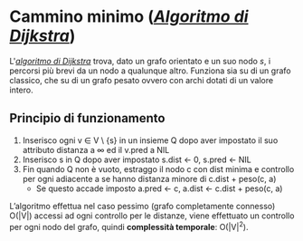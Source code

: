 # Cammino minimo (*[Algoritmo di Dijkstra](https://github.com/FrancescoCalasso/Algorithms-and-Data-Structures-in-Java/blob/ea92f7e81c8009ff0483131e6b91c0081f3200e1/src/main/java/model/struct/Grafo/GrafoList.java#L228)*)

L'*[algoritmo di Dijkstra](/src/main/java/model/algorithm/Dijkstra/Dijkstra.java)* trova, dato un grafo orientato e un suo nodo *s*, i percorsi più brevi da un nodo a qualunque altro.
Funziona sia su di un grafo classico, che su di un grafo pesato ovvero con archi dotati di un valore intero.

## Principio di funzionamento
1. Inserisco ogni v ∈ V \ {s} in un insieme Q dopo aver impostato il suo attributo distanza a ∞ ed il v.pred a NIL 
2. Inserisco s in Q dopo aver impostato s.dist ← 0, s.pred ← NIL
3. Fin quando Q non è vuoto, estraggo il nodo c con dist minima e controllo per ogni adiacente a se hanno distanza minore di c.dist + peso(c, a)
   * Se questo accade imposto a.pred ← c, a.dist ← c.dist + peso(c, a)
   
L’algoritmo effettua nel caso pessimo (grafo completamente connesso) O(|V|) accessi ad ogni controllo per le distanze, viene effettuato un controllo per ogni nodo del grafo, quindi **complessità temporale**: O(|V|<sup>2</sup>).
